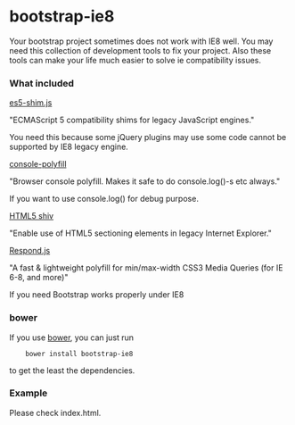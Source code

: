 # bootstrap-ie8
Your bootstrap project sometimes does not work with IE8 well. You may need this collection of development tools to fix your project. Also these tools can make your life much easier to solve ie compatibility issues.

### What included
[es5-shim.js](https://github.com/es-shims/es5-shim)

"ECMAScript 5 compatibility shims for legacy JavaScript engines."

You need this because some jQuery plugins may use some code cannot be supported by IE8 legacy engine.

[console-polyfill](https://github.com/paulmillr/console-polyfill)

"Browser console polyfill. Makes it safe to do console.log()-s etc always."

If you want to use console.log() for debug purpose.

[HTML5 shiv](https://github.com/afarkas/html5shiv)

"Enable use of HTML5 sectioning elements in legacy Internet Explorer."

[Respond.js](https://github.com/scottjehl/Respond)

"A fast & lightweight polyfill for min/max-width CSS3 Media Queries (for IE 6-8, and more)"

If you need Bootstrap works properly under IE8

### bower
If you use [bower](http://bower.io/), you can just run

        bower install bootstrap-ie8

to get the least the dependencies.

### Example
Please check index.html.

